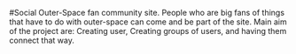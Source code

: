 #Social Outer-Space fan community site. 
People who are big fans of things that have to do with outer-space can come and be part of the site. Main aim of the project are: Creating user, Creating groups of users, and having them connect that way.
